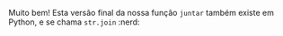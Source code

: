 Muito bem! Esta versão final da nossa função `juntar` também existe em Python, e se chama `str.join` :nerd: